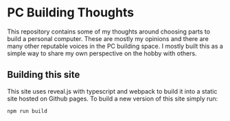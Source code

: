 # PC Building Thoughts

This repository contains some of my thoughts around choosing parts to build a personal computer.  These are mostly my opinions and there are many other reputable voices in the PC building space.  I mostly built this as a simple way to share my own perspective on the hobby with others.

## Building this site

This site uses reveal.js with typescript and webpack to build it into a static site hosted on Github pages.  To build a new version of this site simply run:

```
npm run build
```
